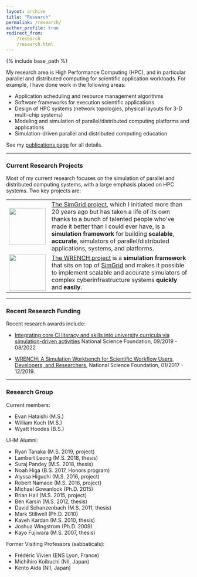 ```yaml
---
layout: archive
title: "Research"
permalink: /research/
author_profile: true
redirect_from:
    /research
    /research.html
---
```


{% include base_path %}


My research area is High Performance Computing (HPC), and in particular
parallel and distributed computing for scientific application workloads. 
For example, I have done work in the following areas:

  - Application scheduling and resource management algorithms
  - Software frameworks for execution scientific applications
  - Design of HPC systems (network topologies, physical layouts for 3-D multi-chip systems)
  - Modeling and simulation of parallel/distributed computing platforms and applications
  - Simulation-driven parallel and distributed computing education

See my [publications page]({{base.url}}/publications/) for all details.

---
### Current Research Projects

Most of my current research focuses on the simulation of parallel and distributed computing systems, with a large emphasis placed on HPC systems. Two key projects are:

<table>
<tr>
<td>
<a href="http://simgrid.org"><img height="100" src="https://simgrid.org/logos/simgrid_logo_2011.png"></a>
</td>
<td>
<a href="http://simgrid.org">The SimGrid project</a>, which I initiated
more than 20 years ago but has taken a life of its own thanks to a bunch of
talented people who've made it better than I could ever have, is a
<b>simulation framework</b> for building <b>scalable</b>, <b>accurate</b>, simulators
of parallel/distributed applications, systems, and platforms.
</td>
</tr>

<tr>
<td>
<a href="https://wrench-project.org/"><img height="100" src="https://wrench-project.org/wrench/1.4/user/logo-vertical.png"></a>
</td>
<td>
<a href="http://wrench-project.org">The WRENCH project</a> is
a <b>simulation framework</b> that sits on top of 
<a href="http://simgrid.org">SimGrid</a> and makes it possible
to implement scalable and accurate simulators of complex cyberinfrastructure systems
<b>quickly</b> and <b>easily</b>.
</td>
</tr>
</table>


---
### Recent Research Funding

Recent research awards include:

  - <a href="https://nsf.gov/awardsearch/showAward?AWD_ID=1923539">Integrating core CI literacy and skills into university curricula via simulation-driven activities</a>
National Science Foundation, 09/2019 - 08/2022

  - <a href="https://nsf.gov/awardsearch/showAward?AWD_ID=1642369">WRENCH: A Simulation Workbench for Scientific Workflow Users, Developers, and Researchers</a>,
National Science Foundation, 01/2017 - 12/2019.


---
### Research Group

Current members:
 
  - Evan Hataishi (M.S.)
  - William Koch (M.S.)
  - Wyatt Hoodes (B.S.)

UHM Alumni:

  - Ryan Tanaka (M.S. 2019, project)<br>
  - Lambert Leong (M.S. 2018, thesis)<br>
  - Suraj Pandey (M.S. 2018, thesis)<br>
  - Noah Higa (B.S. 2017, Honors program)<br>
  - Alyssa Higuchi (M.S. 2016, project)<br>
  - Robert Namaoe (M.S. 2016, project)<br>
  - Michael Gowanlock (Ph.D. 2015)<br>
  - Brian Hall (M.S. 2015, project)<br>
  - Ben Karsin (M.S. 2012, thesis)<br>
  - David Schanzenbach (M.S. 2011, thesis)<br>
  - Mark Stillwell (Ph.D. 2010)<br>
  - Kaveh Kardan (M.S. 2010, thesis)<br>
  - Joshua Wingstrom (Ph.D. 2009)<br>
  - Kayo Fujiwara (M.S. 2007, thesis)<br>

Former Visiting Professors (sabbaticals):

  - Fr&eacute;d&eacute;ric Vivien (ENS Lyon, France)
  - Michihiro Koibuchi (NII, Japan)
  - Kento Aida (NII, Japan)
